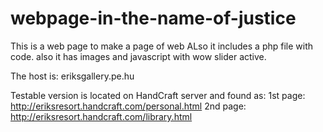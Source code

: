 # webpage-in-the-name-of-justice
This is a web page to make a page of web
ALso it includes a php file with code. also it has images and javascript with wow slider active. 

The host is: eriksgallery.pe.hu

Testable version is located on HandCraft server and found as: 
1st page: http://eriksresort.handcraft.com/personal.html
2nd page: http://eriksresort.handcraft.com/library.html
